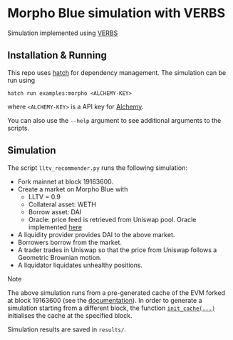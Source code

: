 # Morpho Blue simulation with VERBS

Simulation implemented using [VERBS](https://github.com/simtopia/verbs)

## Installation & Running

This repo uses [hatch](https://hatch.pypa.io/latest/) for dependency
management. The simulation can be run using

```
hatch run examples:morpho <ALCHEMY-KEY>
```

where `<ALCHEMY-KEY>` is a API key for [Alchemy](https://www.alchemy.com/).

You can also use the `--help` argument to see additional arguments
to the scripts.

## Simulation
The script `lltv_recommender.py` runs the following simulation:
- Fork mainnet at block 19163600.
- Create a market on Morpho Blue with
    - LLTV = 0.9
    - Collateral asset: WETH
    - Borrow asset: DAI
    - Oracle: price feed is retrieved from Uniswap pool. Oracle implemented [here](./abi/UniswapAggregator.sol)
- A liquidity provider provides DAI to the above market.
- Borrowers borrow from the market.
- A trader trades in Uniswap so that the price from Uniswap follows a Geometric Brownian motion.
- A liquidator liquidates unhealthy positions.

> [!NOTE]
> The above simulation runs from a pre-generated cache of the EVM forked at block 19163600 (see the [documentation](https://simtopia.github.io/verbs/pages/verbs.envs.ForkEnv.html)). In order to generate a simulation starting from a different block, the function [`init_cache(...)`](./simulations/morpho_blue/sim.py#L320) initialises the cache at the specified block.

Simulation results are saved in `results/`.

